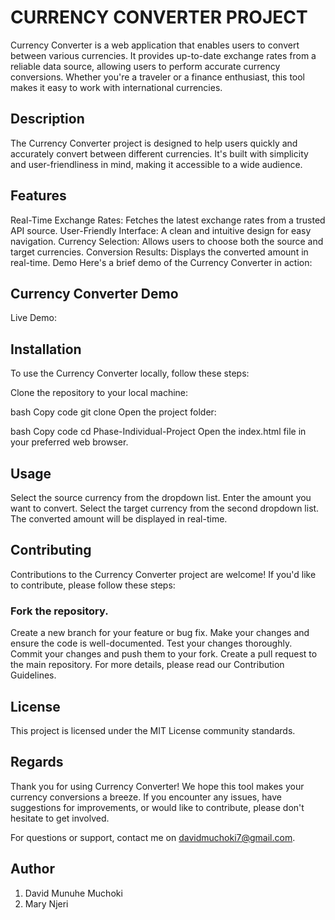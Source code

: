 # CURRENCY CONVERTER PROJECT
Currency Converter is a web application that enables users to convert between various currencies. It provides up-to-date exchange rates from a reliable data source, allowing users to perform accurate currency conversions. Whether you're a traveler or a finance enthusiast, this tool makes it easy to work with international currencies.

## Description
The Currency Converter project is designed to help users quickly and accurately convert between different currencies. It's built with simplicity and user-friendliness in mind, making it accessible to a wide audience.

## Features
Real-Time Exchange Rates: Fetches the latest exchange rates from a trusted API source.
User-Friendly Interface: A clean and intuitive design for easy navigation.
Currency Selection: Allows users to choose both the source and target currencies.
Conversion Results: Displays the converted amount in real-time.
Demo
Here's a brief demo of the Currency Converter in action:

## Currency Converter Demo

Live Demo: 

## Installation
To use the Currency Converter locally, follow these steps:

Clone the repository to your local machine:

bash
Copy code
git clone 
Open the project folder:

bash
Copy code
cd Phase-Individual-Project
Open the index.html file in your preferred web browser.

## Usage
Select the source currency from the dropdown list.
Enter the amount you want to convert.
Select the target currency from the second dropdown list.
The converted amount will be displayed in real-time.

## Contributing
Contributions to the Currency Converter project are welcome! If you'd like to contribute, please follow these steps:

### Fork the repository.
Create a new branch for your feature or bug fix.
Make your changes and ensure the code is well-documented.
Test your changes thoroughly.
Commit your changes and push them to your fork.
Create a pull request to the main repository.
For more details, please read our Contribution Guidelines.

## License
This project is licensed under the MIT License community standards.

## Regards
Thank you for using Currency Converter! We hope this tool makes your currency conversions a breeze. If you encounter any issues, have suggestions for improvements, or would like to contribute, please don't hesitate to get involved.

For questions or support, contact me on davidmuchoki7@gmail.com.


## Author
1. David Munuhe Muchoki
2. Mary Njeri

